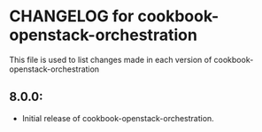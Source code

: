 # CHANGELOG for cookbook-openstack-orchestration

This file is used to list changes made in each version of cookbook-openstack-orchestration

## 8.0.0:
* Initial release of cookbook-openstack-orchestration.
